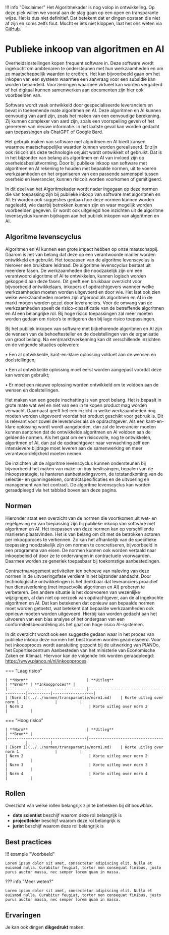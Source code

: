!!! info "Disclaimer"
Het Algoritmekader is nog volop in ontwikkeling. Op deze plek willen we vooral aan de slag gaan op een open en transparante wijze. Het is dus niet definitief. Dat betekent dat er dingen opstaan die niet af zijn en soms zelfs fout. Mocht er iets niet kloppen, laat het ons weten via [GitHub](https://github.com/MinBZK/Algoritmekader).

# Publieke inkoop van algoritmen en AI
Overheidsinstellingen kopen frequent software in. Deze software wordt ingekocht om ambtenaren te ondersteunen met hun werkzaamheden en om zo maatschappelijk waarden te creëren. Het kan bijvoorbeeld gaan om het inkopen van een systeem waarmee een aanvraag voor een subsidie kan worden behandeld. Voorzieningen waarmee virtueel kan worden vergaderd of het digitaal kunnen samenwerken aan documenten zijn hier ook voorbeelden van.  

Software wordt vaak ontwikkeld door gespecialiseerde leveranciers en bevat in toenemende mate algoritmen en AI. Deze algoritmen en AI kunnen eenvoudig van aard zijn, zoals het maken van een eenvoudige berekening. Zij kunnen complexer van aard zijn, zoals een voorspelling geven of het genereren van nieuwe informatie. In het laatste geval kan worden gedacht aan toepassingen als ChatGPT of Google Bard. 

Het gebruik maken van software met algoritmen en AI biedt kansen waarmee maatschappelijke waarden kunnen worden gerealiseerd. Er zijn ook risico’s als deze technologie onjuist wordt ontwikkelt of gebruikt. Dat is in het bijzonder van belang als algoritmen en AI van invloed zijn op overheidsbesluitvorming. Door bij publieke inkoop van software met algoritmen en AI rekening te houden met bepaalde normen, uit te voeren werkzaamheden en het organiseren van een passende samenspel tussen overheid en leverancier, kunnen risico’s worden voorkomen of gemitigeerd. 

In dit deel van het Algoritmekader wordt nader ingegaan op deze normen die van toepassing zijn bij publieke inkoop van software met algoritmen en AI. Er worden ook suggesties gedaan hoe deze normen kunnen worden nageleefd, wie daarbij betrokken kunnen zijn en waar mogelijk worden voorbeelden gegeven. Er wordt ook uitgelegd hoe inzichten uit de algoritme levenscyclus kunnen bijdragen aan het publiek inkopen van algoritmen en AI.
 
## Algoritme levenscyclus
Algoritmen en AI kunnen een grote impact hebben op onze maatschappij. Daarom is het van belang dat deze op een verantwoorde manier worden ontwikkeld en gebruikt. Het toepassen van de algoritme levenscyclus is hierover een bruikbare leidraad. De algoritme levenscyclus bestaat uit meerdere fasen. De werkzaamheden die noodzakelijk zijn om een verantwoord algoritme of AI te ontwikkelen, kunnen logisch worden gekoppeld aan deze fasen. Dit geeft een bruikbaar overzicht voor bijvoorbeeld ontwikkelaars, inkopers of opdrachtgevers wanneer welke werkzaamheden moeten worden uitgevoerd en door wie. Het laat ook zien welke werkzaamheden moeten zijn afgerond als algoritmen en AI in de markt mogen worden gezet door leveranciers. Voor de omvang van de werkzaamheden speelt de risico-classificatie van de betreffende algoritmen en AI een belangrijke rol. Bij hoge risico toepassingen zal meer moeten worden gedaan om risico’s te mitigeren dan bij lage risico toepassingen. 

Bij het publiek inkopen van software met bijbehorende algoritmen en AI zijn de wensen van de behoeftesteller en de doelstellingen van de organisatie van groot belang. Na een(markt)verkenning kan dit verschillende inzichten en de volgende situaties opleveren: 

•	Een al ontwikkelde, kant-en-klare oplossing voldoet aan de wensen en doelstellingen;

•	Een al ontwikkelde oplossing moet eerst worden aangepast voordat deze kan worden gebruikt;

•	Er moet een nieuwe oplossing worden ontwikkeld om te voldoen aan de wensen en doelstellingen. 

Het maken van een goede inschatting is van groot belang. Het is bepaalt in grote mate wat wel en niet van een in te kopen product mag worden verwacht. Daarnaast geeft het een inzicht in welke werkzaamheden nog moeten worden uitgevoerd voordat het product geschikt voor gebruik is. Dit is relevant voor zowel de leverancier als de opdrachtgever. Als een kant-en-klare oplossing wordt wordt aangeboden, dan zal de leverancier moeten kunnen aantonen dat de ontwikkelde algoritmen en AI voldoen aan de geldende normen. Als het gaat om een risicovolle, nog te ontwikkelen, algoritmen of AI, dan zal de opdrachtgever naar verwachting zelf een intensievere bijdrage moet leveren aan de samenwerking en meer verantwoordelijkheid moeten nemen. 

De inzichten uit de algoritme levenscyclus kunnen ondersteunen bij bijvoorbeeld het maken van make-or-buy beslissingen, bepalen van de inkoopstrategie, te hanteren aanbestedingsvorm, de totstandkoming van de selectie- en gunningseisen, contractspecificaties en de uitvoering en management van het contract. De algoritme levenscyclus kan worden geraadpleegd via het tabblad boven aan deze pagina. 
 
## Normen

Hieronder staat een overzicht van de normen die voortkomen uit wet- en regelgeving en van toepassing zijn bij publieke inkoop van software met algoritmen en AI. Het toepassen van deze normen kan op verschillende manieren plaatsvinden. Het is van belang om dit met de betrokken actoren per inkoopproces te verkennen. 
Zo kan het afhankelijk van de specifieke toepassing noodzakelijk zijn om normen te concretiseren, bijvoorbeeld in een programma van eisen. De normen kunnen ook worden vertaald naar inkoopbeleid of door ze te ondervangen in contractuele voorwaarden. Daarmee worden ze generiek toepasbaar bij toekomstige aanbestedingen. 

Contractmanagement activiteiten ten behoeve van naleving van deze normen in de uitvoeringsfase verdient in het bijzonder aandacht. Door technologische ontwikkelingen is het denkbaar dat leveranciers proactief hun dienstverlening (met impactvolle algoritmen en AI) proberen te verbeteren. 
Een andere situatie is het doorvoeren van wezenlijke wijzigingen, al dan niet op verzoek van opdrachtgever, aan de al ingekochte algoritmen en AI. Dat kan betekenen dat opnieuw aan bepaalde normen moet worden getoetst, wat betekent dat bepaalde werkzaamheden ook opnieuw moeten worden uitgevoerd. Hierbij kan worden gedacht aan het  uitvoeren van een bias analyse of het ondergaan van een conformiteitsbeoordeling als het gaat om hoge risico AI-systemen. 

In dit overzicht wordt ook een suggestie gedaan waar in het proces van publieke inkoop deze normen het best kunnen worden geadresseerd. Voor het inkoopproces wordt aansluiting gezocht bij de uitwerking van PIANOo, het Expertisecentrum Aanbesteden van het ministerie van Economische Zaken en Klimaat. Hiervoor kan de volgende link worden geraadpleegd: https://www.pianoo.nl/nl/inkoopproces. 

=== "Laag risico" 

    | **Norm**                          | **Uitleg**                               | **Bron** | **Inkoopproces** |
    |-----------------------------------|------------------------------------------|----------|------------------|
    | [Norm 1](../../normen/transparantie/norm1.md)    | Korte uitleg over norm 1                |          |
    | Norm 2                             | Korte uitleg over norm 2                |          |
    
=== "Hoog risico"

    | **Norm**                          | **Uitleg**                               | **Bron** |
    |-----------------------------------|------------------------------------------|----------|
    | [Norm 1](../../normen/transparantie/norm1.md)    | Korte uitleg over norm 1                |          |
    | Norm 2                             | Korte uitleg over norm 2                |          |
    | Norm 3                             | Korte uitleg over norm 3                |          |
    | Norm 4                             | Korte uitleg over norm 4                |          |


## Rollen
Overzicht van welke rollen belangrijk zijn te betrekken bij dit bouwblok. 

<div class="grid cards" markdown>

- __dats scientist__ beschijf waarom deze rol belangrijk is
- __projectleider__ beschijf waarom deze rol belangrijk is
- __jurist__ beschijf waarom deze rol belangrijk is

</div>

## Best practices


!!! example "Voorbeeld"

    Lorem ipsum dolor sit amet, consectetur adipiscing elit. Nulla et
    euismod nulla. Curabitur feugiat, tortor non consequat finibus, justo
    purus auctor massa, nec semper lorem quam in massa.

??? info "Meer weten?"

    Lorem ipsum dolor sit amet, consectetur adipiscing elit. Nulla et
    euismod nulla. Curabitur feugiat, tortor non consequat finibus, justo
    purus auctor massa, nec semper lorem quam in massa.

## Ervaringen

Je kan ook dingen **dikgedrukt** maken. 
